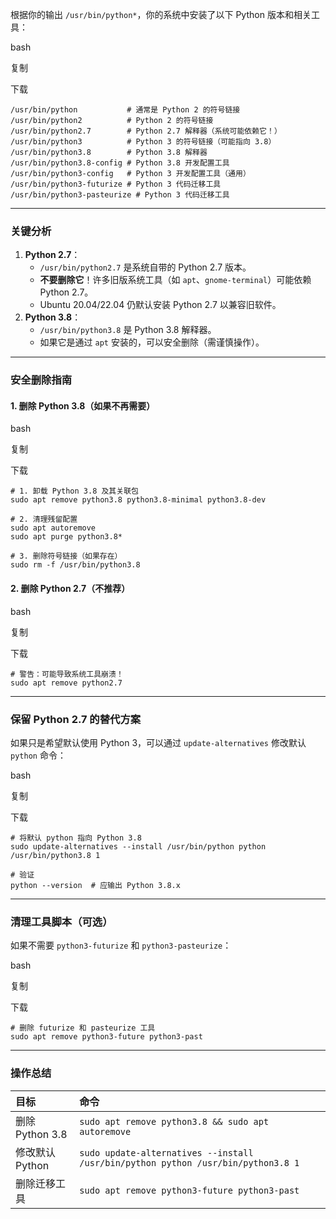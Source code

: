 根据你的输出 `/usr/bin/python*`，你的系统中安装了以下 Python 版本和相关工具：

bash



复制



下载

```
/usr/bin/python           # 通常是 Python 2 的符号链接
/usr/bin/python2          # Python 2 的符号链接
/usr/bin/python2.7        # Python 2.7 解释器（系统可能依赖它！）
/usr/bin/python3          # Python 3 的符号链接（可能指向 3.8）
/usr/bin/python3.8        # Python 3.8 解释器
/usr/bin/python3.8-config # Python 3.8 开发配置工具
/usr/bin/python3-config   # Python 3 开发配置工具（通用）
/usr/bin/python3-futurize # Python 3 代码迁移工具
/usr/bin/python3-pasteurize # Python 3 代码迁移工具
```

------

### **关键分析**

1. **Python 2.7**：
   - `/usr/bin/python2.7` 是系统自带的 Python 2.7 版本。
   - **不要删除它**！许多旧版系统工具（如 `apt`、`gnome-terminal`）可能依赖 Python 2.7。
   - Ubuntu 20.04/22.04 仍默认安装 Python 2.7 以兼容旧软件。
2. **Python 3.8**：
   - `/usr/bin/python3.8` 是 Python 3.8 解释器。
   - 如果它是通过 `apt` 安装的，可以安全删除（需谨慎操作）。

------

### **安全删除指南**

#### **1. 删除 Python 3.8（如果不再需要）**

bash



复制



下载

```
# 1. 卸载 Python 3.8 及其关联包
sudo apt remove python3.8 python3.8-minimal python3.8-dev

# 2. 清理残留配置
sudo apt autoremove
sudo apt purge python3.8*

# 3. 删除符号链接（如果存在）
sudo rm -f /usr/bin/python3.8
```

#### **2. 删除 Python 2.7（不推荐）**

bash



复制



下载

```
# 警告：可能导致系统工具崩溃！
sudo apt remove python2.7
```

------

### **保留 Python 2.7 的替代方案**

如果只是希望默认使用 Python 3，可以通过 `update-alternatives` 修改默认 `python` 命令：

bash



复制



下载

```
# 将默认 python 指向 Python 3.8
sudo update-alternatives --install /usr/bin/python python /usr/bin/python3.8 1

# 验证
python --version  # 应输出 Python 3.8.x
```

------

### **清理工具脚本（可选）**

如果不需要 `python3-futurize` 和 `python3-pasteurize`：

bash



复制



下载

```
# 删除 futurize 和 pasteurize 工具
sudo apt remove python3-future python3-past
```

------

### **操作总结**

| 目标            | 命令                                                         |
| :-------------- | :----------------------------------------------------------- |
| 删除 Python 3.8 | `sudo apt remove python3.8 && sudo apt autoremove`           |
| 修改默认 Python | `sudo update-alternatives --install /usr/bin/python python /usr/bin/python3.8 1` |
| 删除迁移工具    | `sudo apt remove python3-future python3-past`                |